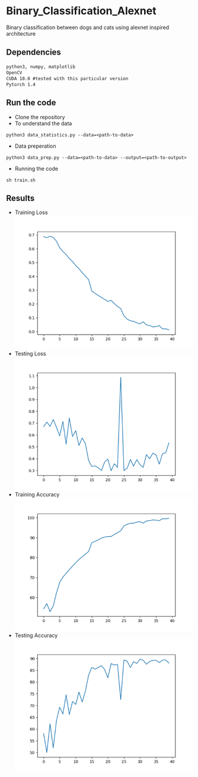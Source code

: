 # Binary_Classification_Alexnet
Binary classification between dogs and cats using alexnet inspired architecture

## Dependencies
```
python3, numpy, matplotlib
OpenCV
CUDA 10.0 #tested with this particular version
Pytorch 1.4 
```
## Run the code
* Clone the repository
* To understand the data
```
python3 data_statistics.py --data=<path-to-data>
```
* Data preperation
```
python3 data_prep.py --data=<path-to-data> --output=<path-to-output>
```
* Running the code
```
sh train.sh
```

## Results
* Training Loss
![Training Loss](https://github.com/Arjung27/Binary_Classification_Alexnet/blob/master/plots/train_loss.png)
* Testing Loss
![Testing Loss](https://github.com/Arjung27/Binary_Classification_Alexnet/blob/master/plots/test_loss.png)
* Training Accuracy
![Training Accuracy](https://github.com/Arjung27/Binary_Classification_Alexnet/blob/master/plots/training_acc.png)
* Testing Accuracy
![Testing Accuracy](https://github.com/Arjung27/Binary_Classification_Alexnet/blob/master/plots/test_acc.png)
